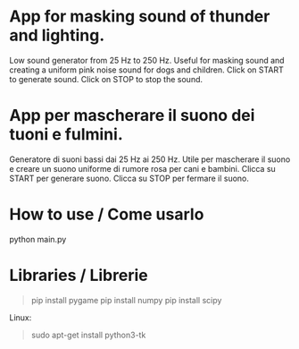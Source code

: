 # App for masking sound of thunder and lighting.
Low sound generator from 25 Hz to 250 Hz. 
Useful for masking sound and creating a uniform pink noise sound for dogs and children.
Click on START to generate sound.
Click on STOP to stop the sound.

# App per mascherare il suono dei tuoni e fulmini.
Generatore di suoni bassi dai 25 Hz ai 250 Hz. 
Utile per mascherare il suono e creare un suono uniforme di rumore rosa per cani e bambini.
Clicca su START per generare suono.
Clicca su STOP per fermare il suono.

# How to use / Come usarlo
python main.py

# Libraries / Librerie
> pip install pygame
> pip install numpy
> pip install scipy

Linux:
> sudo apt-get install python3-tk

